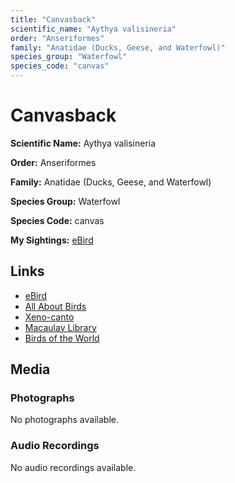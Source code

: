 ```yaml
---
title: "Canvasback"
scientific_name: "Aythya valisineria"
order: "Anseriformes"
family: "Anatidae (Ducks, Geese, and Waterfowl)"
species_group: "Waterfowl"
species_code: "canvas"
---
```


# Canvasback

**Scientific Name:** Aythya valisineria

**Order:** Anseriformes

**Family:** Anatidae (Ducks, Geese, and Waterfowl)

**Species Group:** Waterfowl

**Species Code:** canvas

**My Sightings:** [eBird](https://ebird.org/lifelist?r=world&time=life&spp=canvas)

## Links
* [eBird](https://ebird.org/species/canvas) 
* [All About Birds](https://www.allaboutbirds.org/guide/canvas) 
* [Xeno-canto](https://www.xeno-canto.org/species/aythya-valisineria) 
* [Macaulay Library](https://search.macaulaylibrary.org/catalog?taxonCode=canvas&sort=rating_rank_desc)
* [Birds of the World](https://birdsoftheworld.org/bow/species/canvas)

## Media
### Photographs
No photographs available.

### Audio Recordings
No audio recordings available.
